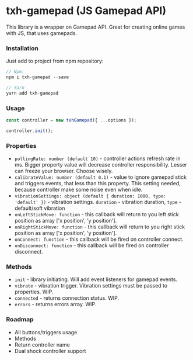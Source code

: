 # txh-gamepad (JS Gamepad API)

This library is a wrapper on Gamepad API. Great for creating online games with JS, that uses gamepads.

### Installation

Just add to project from npm repository:

```javascript
// Npm:
npm i txh-gamepad --save

// Yarn
yarn add txh-gamepad
```

### Usage

```javascript
const controller = new txhGamepad({ ...options });

controller.init();
```

### Properties

* `pollingRate: number (default 10)` - controller actions refresh rate in ms. Bigger property value will decrease controller responsibility. Lesser can freeze your browser. Choose wisely.
* `calibrateValue: number (default 0.1)` - value to ignore gamepad stick and triggers events, that less than this property. This setting needed, because controller make some noise even when idle.
* `vibrationSettings: object (default { duration: 1000, type: 'default' })` - vibration settings. `duration` - vibration duration, `type` - default/soft vibration
* `onLeftStickMove: function` - this callback will return to you left stick position as array ['x position', 'y position'].
* `onRightStickMove: function` - this callback will return to you right stick position as array ['x position', 'y position'].
* `onConnect: function` - this callback will be fired on controller connect.
* `onDisconnect: function` - this callback will be fired on controller disconnect.

### Methods

* `init` - library initiating. Will add event listeners for gamepad events.
* `vibrate` - vibration trigger. Vibration settings must be passed to properties. WIP.
* `connected` - returns connection status. WIP.
* `errors` - returns errors array. WIP.

### Roadmap

* All buttons/triggers usage
* Methods
* Return controller name
* Dual shock controller support